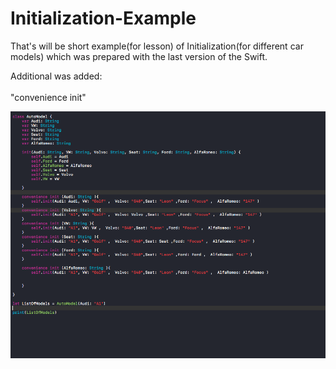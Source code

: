 # Initialization-Example
That's will be short example(for lesson) of Initialization(for different car models) which was prepared with the last version of the Swift.

Additional was added:
<br></br>
"convenience init"

![Screenshot](preview1.png)
